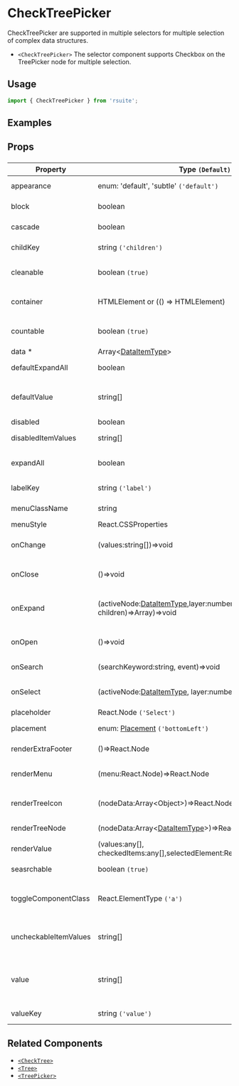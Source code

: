# CheckTreePicker

CheckTreePicker are supported in multiple selectors for multiple selection of complex data structures.

- `<CheckTreePicker>` The selector component supports Checkbox on the TreePicker node for multiple selection.

## Usage

```js
import { CheckTreePicker } from 'rsuite';
```

## Examples

<!--{demo}-->

## Props

### <CheckTreePicker>

| Property              | Type `(Default)`                                                                       | Description                                                 |
| --------------------- | -------------------------------------------------------------------------------------- | ----------------------------------------------------------- |
| appearance            | enum: 'default', 'subtle' `('default')`                                                | Set picker appearence                                       |
| block                 | boolean                                                                                | Blocking an entire row                                      |
| cascade               | boolean                                                                                | whether cascade select                                      |
| childKey              | string `('children')`                                                                  | set children key in data                                    |
| cleanable             | boolean `(true)`                                                                       | whether the selected value can be cleared                   |
| container             | HTMLElement or (() => HTMLElement)                                                     | Sets the rendering container                                |
| countable             | boolean `(true)`                                                                       | whether display counts of checkItems                        |
| data \*               | Array&lt;[DataItemType](#types)&gt;                                                    | tree data                                                   |
| defaultExpandAll      | boolean                                                                                | expand all tree node                                        |
| defaultValue          | string[]                                                                               | (UnControlled) default values of the selected tree node     |
| disabled              | boolean                                                                                | whether disabled                                            |
| disabledItemValues    | string[]                                                                               | values of disabled tree node                                |
| expandAll             | boolean                                                                                | Expand or unExpand all nodes(Controlled)                    |
| labelKey              | string `('label')`                                                                     | set label key in data                                       |
| menuClassName         | string                                                                                 | className for Menu                                          |
| menuStyle             | React.CSSProperties                                                                    | style for Menu                                              |
| onChange              | (values:string[])=>void                                                                | callback fired when value change                            |
| onClose               | ()=>void                                                                               | callback fired when close component                         |
| onExpand              | (activeNode:[DataItemType](#types),layer:number, concat:(data, children)=>Array)=>void | callback fired when tree node expand state changed          |
| onOpen                | ()=>void                                                                               | callback fired when open component                          |
| onSearch              | (searchKeyword:string, event)=>void                                                    | callback fired when search                                  |
| onSelect              | (activeNode:[DataItemType](#types), layer:number, values:string[])=>void               | callback fired when tree node is selected                   |
| placeholder           | React.Node `('Select')`                                                                |                                                             |
| placement             | enum: [Placement](#types) `('bottomLeft')`                                             | Placement of component                                      |
| renderExtraFooter     | ()=>React.Node                                                                         | custom render extra footer                                  |
| renderMenu            | (menu:React.Node)=>React.Node                                                          | Customizing the Rendering Menu list                         |
| renderTreeIcon        | (nodeData:Array&lt;Object&gt;)=>React.Node                                             | custom render the icon of tree node                         |
| renderTreeNode        | (nodeData:Array&lt;[DataItemType](#types)&gt;)=>React.Node                             | custom render tree node                                     |
| renderValue           | (values:any[], checkedItems:any[],selectedElement:React.Node)=>React.Node              | custom render placeholder                                   |
| seasrchable           | boolean `(true)`                                                                       | whether display search input box                            |
| toggleComponentClass  | React.ElementType `('a')`                                                              | You can use a custom element for this component             |
| uncheckableItemValues | string[]                                                                               | Set the option value for the check box not to be rendered   |
| value                 | string[]                                                                               | (Controlled) specifies the values of the selected tree node |
| valueKey              | string `('value')`                                                                     | set value key in data                                       |


## Related Components

- [`<CheckTree>`](./check-tree)
- [`<Tree>`](./tree)
- [`<TreePicker>`](./tree-picker)
